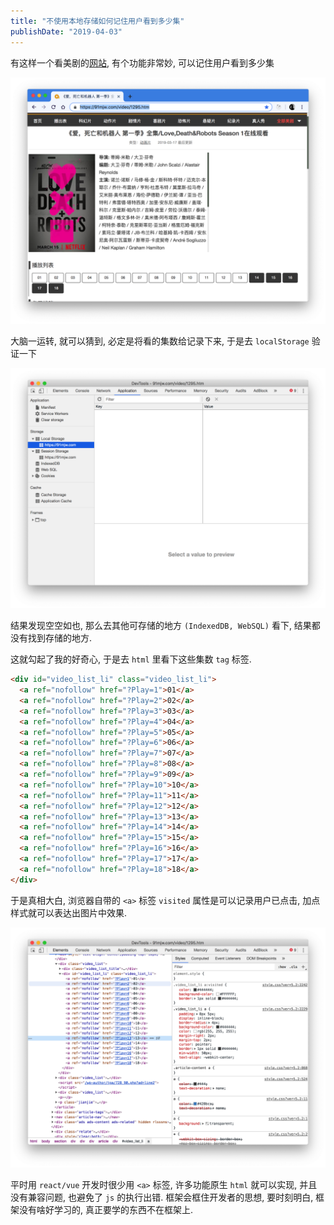 ```yaml
---
title: "不使用本地存储如何记住用户看到多少集"
publishDate: "2019-04-03"
---
```


有这样一个看美剧的[网站](https://91mjw.com/video/1295.htm), 有个功能非常妙, 可以记住用户看到多少集

![91mjw](1554302083.png)

大脑一运转, 就可以猜到, 必定是将看的集数给记录下来, 于是去 `localStorage` 验证一下

![localStorage](1554302163.png)

结果发现空空如也, 那么去其他可存储的地方 `(IndexedDB, WebSQL)` 看下, 结果都没有找到存储的地方.

这就勾起了我的好奇心, 于是去 `html` 里看下这些集数 `tag` 标签.


```html
<div id="video_list_li" class="video_list_li">
  <a ref="nofollow" href="?Play=1">01</a>
  <a ref="nofollow" href="?Play=2">02</a>
  <a ref="nofollow" href="?Play=3">03</a>
  <a ref="nofollow" href="?Play=4">04</a>
  <a ref="nofollow" href="?Play=5">05</a>
  <a ref="nofollow" href="?Play=6">06</a>
  <a ref="nofollow" href="?Play=7">07</a>
  <a ref="nofollow" href="?Play=8">08</a>
  <a ref="nofollow" href="?Play=9">09</a>
  <a ref="nofollow" href="?Play=10">10</a>
  <a ref="nofollow" href="?Play=11">11</a>
  <a ref="nofollow" href="?Play=12">12</a>
  <a ref="nofollow" href="?Play=13">13</a>
  <a ref="nofollow" href="?Play=14">14</a>
  <a ref="nofollow" href="?Play=15">15</a>
  <a ref="nofollow" href="?Play=16">16</a>
  <a ref="nofollow" href="?Play=17">17</a>
  <a ref="nofollow" href="?Play=18">18</a>
</div>
```

于是真相大白, 浏览器自带的 `<a>` 标签 `visited` 属性是可以记录用户已点击, 加点样式就可以表达出图片中效果.

![truth](1554302168.png)

平时用 `react/vue` 开发时很少用 `<a>` 标签, 许多功能原生 `html` 就可以实现, 并且没有兼容问题, 也避免了 `js` 的执行出错. 框架会框住开发者的思想, 要时刻明白, 框架没有啥好学习的, 真正要学的东西不在框架上.
